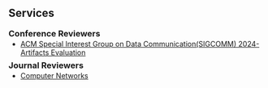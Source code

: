 <!-- <h2 id="services" style="margin: 2px 0px 10px;">Services</h2> -->
## Services

<div class="services">

<h3 style="margin:10 3px 2px 0;">Conference Reviewers</h3>

<ul style="margin:0 0 5px 0;">
  <li><a href="https://conferences.sigcomm.org/sigcomm/2024/"><autocolor> ACM Special Interest Group on Data Communication(SIGCOMM) 2024-Artifacts Evaluation</autocolor></a></li>
</ul>

<h3 style="margin:7 3px 2px 0;">Journal Reviewers</h3>

<ul style="margin:0 0 5px 0;">
  <li><a href="https://www.sciencedirect.com/journal/computer-networks"><autocolor>Computer Networks</autocolor></a></li>
</ul>

</div>
